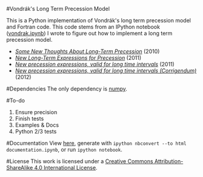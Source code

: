 #Vondrák's Long Term Precession Model

This is a Python implementation of Vondrák's long term precession model and Fortran code. This code stems from an IPython notebook ([vondrak.ipynb](http://nbviewer.ipython.org/github/digitalvapor/asterisms/blob/master/notebooks/vondrak.ipynb)) I wrote to figure out how to implement a long term precession model.

* *[Some New Thoughts About Long-Term Precession](http://syrte.obspm.fr/jsr/journees2010/pdf/Vondrak.pdf)* (2010)
* *[New Long-Term Expressions for Precession](http://syrte.obspm.fr/jsr/journees2011/pdf/vondrak.pdf)* (2011)
* *[New precession expressions, valid for long time intervals](http://www.aanda.org/articles/aa/pdf/2011/10/aa17274-11.pdf)* (2011)
* *[New precession expressions, valid for long time intervals (Corrigendum)](http://www.aanda.org/articles/aa/abs/2012/05/aa17274e-11/aa17274e-11.html)* (2012)

#Dependencies
The only dependency is [numpy](https://github.com/numpy/numpy).

#To-do
1. Ensure precision
2. Finish tests
3. Examples & Docs
4. Python 2/3 tests

#Documentation
View [here](http://nbviewer.ipython.org/github/digitalvapor/vondrak/blob/master/vondrak/docs/documentation.ipynb), generate with `ipython nbconvert --to html documentation.ipynb`, or run `ipython notebook`.

#License
This work is licensed under a [Creative Commons Attribution-ShareAlike 4.0 International License](http://creativecommons.org/licenses/by-sa/4.0/).
